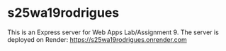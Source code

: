 # s25wa19rodrigues
This is an Express server for Web Apps Lab/Assignment 9.
The server is deployed on Render: <https://s25wa19rodrigues.onrender.com>
